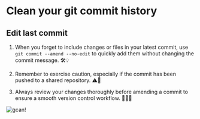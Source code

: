 # Clean your git commit history

## Edit last commit

1. When you forget to include changes or files in your latest commit, use `git commit --amend --no-edit` to quickly add them without changing the commit message. 🛠️💡

2. Remember to exercise caution, especially if the commit has been pushed to a shared repository. ⚠️🚫

3. Always review your changes thoroughly before amending a commit to ensure a smooth version control workflow. 👀✨🔎

![gcan!](./gcan!.png)

